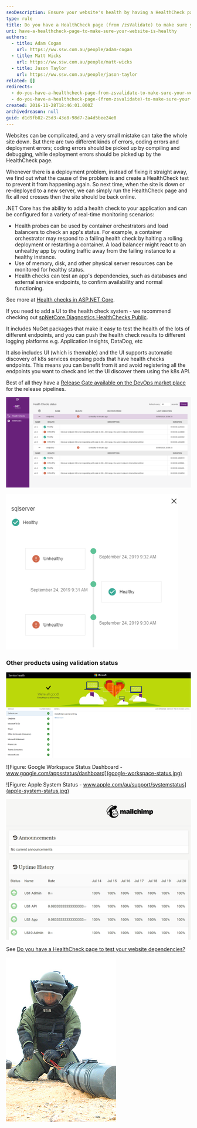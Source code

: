```yaml
---
seoDescription: Ensure your website's health by having a HealthCheck page with /zsValidate to prevent deployment errors and identify coding mistakes.
type: rule
title: Do you have a HealthCheck page (from /zsValidate) to make sure your website is healthy?
uri: have-a-healthcheck-page-to-make-sure-your-website-is-healthy
authors:
  - title: Adam Cogan
    url: https://ww.ssw.com.au/people/adam-cogan
  - title: Matt Wicks
    url: https://ww.ssw.com.au/people/matt-wicks
  - title: Jason Taylor
    url: https://ww.ssw.com.au/people/jason-taylor
related: []
redirects:
  - do-you-have-a-healthcheck-page-from-zsvalidate-to-make-sure-your-website-is-healthy
  - do-you-have-a-healthcheck-page-(from-zsvalidate)-to-make-sure-your-website-is-healthy
created: 2016-11-28T18:46:01.000Z
archivedreason: null
guid: d1d9fb82-25d3-43e8-98d7-2a4d5bee24e8
---
```


Websites can be complicated, and a very small mistake can take the whole site down. But there are two different kinds of errors, coding errors and deployment errors; coding errors should be picked up by compiling and debugging, while deployment errors should be picked up by the HealthCheck page.

Whenever there is a deployment problem, instead of fixing it straight away, we find out what the cause of the problem is and create a HealthCheck test to prevent it from happening again. So next time, when the site is down or re-deployed to a new server, we can simply run the HealthCheck page and fix all red crosses then the site should be back online.

<!--endintro-->

.NET Core has the ability to add a health check to your application and can be configured for a variety of real-time monitoring scenarios:

- Health probes can be used by container orchestrators and load balancers to check an app's status. For example, a container orchestrator may respond to a failing health check by halting a rolling deployment or restarting a container. A load balancer might react to an unhealthy app by routing traffic away from the failing instance to a healthy instance.
- Use of memory, disk, and other physical server resources can be monitored for healthy status.
- Health checks can test an app's dependencies, such as databases and external service endpoints, to confirm availability and normal functioning.

See more at [Health checks in ASP.NET Core](https://docs.microsoft.com/en-us/aspnet/core/host-and-deploy/health-checks?view=aspnetcore-3.1).

If you need to add a UI to the health check system - we recommend checking out [spNetCore.Diagnostics.HealthChecks
Public](https://github.com/Xabaril/AspNetCore.Diagnostics.HealthChecks).

It includes NuGet packages that make it easy to test the health of the lots of different endpoints, and you can push the health check results to different logging platforms e.g. Application Insights, DataDog, etc

It also includes UI (which is themable) and the UI supports automatic discovery of k8s services exposing pods that have health checks endpoints. This means you can benefit from it and avoid registering all the endpoints you want to check and let the UI discover them using the k8s API.

Best of all they have a [Release Gate available on the DevOps market place](https://marketplace.visualstudio.com/items?itemName=luisfraile.vss-services-aspnetcorehealthcheck-extensions) for the release pipelines.

![Figure: Sample Health Checks page](ui-branding.png)

![Figure: Sample Health of an endpoint being viewed in a timeline, so I can see when a resource was last healthy](timeline.png)

### Other products using validation status

![Figure: Microsoft Service Health - admin.microsoft.com/servicestatus](microsoft-service-health.jpg)

![Figure: Google Workspace Status Dashboard - www.google.com/appsstatus/dashboard](google-workspace-status.jpg)

![Figure: Apple System Status - www.apple.com/au/support/systemstatus](apple-system-status.jpg)

![Figure: MailChimp status - status.mailchimp.com](mailchimp-status.jpg)

See [Do you have a HealthCheck page to test your website dependencies?](/have-a-healthcheck-page-to-test-your-website-dependencies)

![Figure: Check everything with care](check-everything.jpg)
